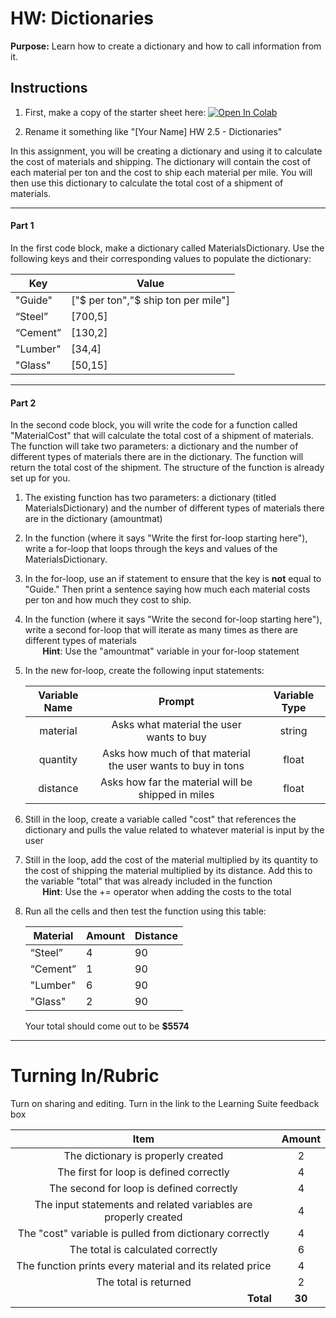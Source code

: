 #  HW: Dictionaries

**Purpose:** Learn how to create a dictionary and how to call information from it.

## Instructions

1. First, make a copy of the starter sheet here: <a href="https://colab.research.google.com/github/byu-cce270/content/blob/main/docs/unit2/04_dictionaries/dictionaries_hw.ipynb" target="_blank"><img src="https://colab.research.google.com/assets/colab-badge.svg" alt="Open In Colab"/></a>

2. Rename it something like "[Your Name] HW 2.5 - Dictionaries"

In this assignment, you will be creating a dictionary and using it to calculate the cost of materials and shipping. The dictionary will contain the cost of each material per ton and the cost to ship each material per mile. You will then use this dictionary to calculate the total cost of a shipment of materials.

---

#### Part 1

In the first code block, make a dictionary called MaterialsDictionary. Use the following keys and their corresponding values to populate the dictionary:

   | Key      | Value                                |
   |----------|--------------------------------------|
   | "Guide"  | ["$ per ton","$ ship ton per mile"]  |
   | “Steel”  | [700,5]                              |
   | “Cement” | [130,2]                              |
   | "Lumber" | [34,4]                               |
   | "Glass"  | [50,15]                              |

---

#### Part 2

In the second code block, you will write the code for a function called "MaterialCost" that will calculate the total cost of a shipment of materials. The function will take two parameters: a dictionary and the number of different types of materials there are in the dictionary. The function will return the total cost of the shipment. The structure of the function is already set up for you.

1. The existing function has two parameters: a dictionary (titled MaterialsDictionary) and the number of different types of materials there are in the dictionary (amountmat)
2. In the function (where it says "Write the first for-loop starting here"), write a for-loop that loops through the keys and values of the MaterialsDictionary. 
3. In the for-loop, use an if statement to ensure that the key is **not** equal to "Guide." Then print a sentence saying how much each material costs per ton and how much they cost to ship.
5. In the function (where it says "Write the second for-loop starting here"), write a second for-loop that will iterate as many times as there are different types of materials
    <br>&nbsp;&nbsp;&nbsp;&nbsp;&nbsp;&nbsp;&nbsp;**Hint**: Use the "amountmat" variable in your for-loop statement</br>
6. In the new for-loop, create the following input statements:

   | Variable Name |                            Prompt                           | Variable Type |
   |:-------------:|:-----------------------------------------------------------:|:-------------:|
   |    material   |            Asks what material the user wants to buy         |    string     |
   |    quantity   | Asks how much of that material the user wants to buy in tons|     float     |
   |    distance   |      Asks how far the material will be shipped in miles     |     float     |

7. Still in the loop, create a variable called "cost" that references the dictionary and pulls the value related to whatever material is input by the user
8. Still in the loop, add the cost of the material multiplied by its quantity to the cost of shipping the material multiplied by its distance. Add this to the variable "total" that was already included in the function
   <br>&nbsp;&nbsp;&nbsp;&nbsp;&nbsp;&nbsp;&nbsp;**Hint**: Use the += operator when adding the costs to the total </br>
9. Run all the cells and then test the function using this table:
    
   | Material | Amount | Distance |
   |----------|--------|----------|
   | “Steel”  | 4      | 90       |
   | “Cement” | 1      | 90       |
   | "Lumber" | 6      | 90       |
   | "Glass"  | 2      | 90       |

   Your total should come out to be **$5574**

---

# Turning In/Rubric

Turn on sharing and editing. Turn in the link to the Learning Suite feedback box

|                            **Item**                             | **Amount** |  
|:---------------------------------------------------------------:|:----------:|
|               The dictionary is properly created                |     2      |
|             The first for loop is defined correctly             |     4      |
|             The second for loop is defined correctly            |     4      |
| The input statements and related variables are properly created |     4      |
|      The "cost" variable is pulled from dictionary correctly    |     4      |
|                  The total is calculated correctly              |     6      |
|    The function prints every material and its related price     |     4      |
|                      The total is returned                      |     2      |
|         <div style="text-align: right">**Total**</div>          |   **30**   |
